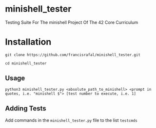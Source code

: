# minishell_tester
Testing Suite For The minishell Project Of The 42 Core Curriculum

# Installation
```
git clone https://github.com/francisrafal/minishell_tester.git
```
```
cd minishell_tester
```

## Usage
```
python3 minishell_tester.py <absolute_path_to_minishell> <prompt in quotes, i.e. "minishell $"> [test number to execute, i.e. 1]
```

## Adding Tests
Add commands in the `minishell_tester.py` file to the list `testcmds`
